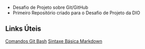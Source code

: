 * Desafio de Projeto  sobre Git/GitHub
* Primeiro Repositório  criado para o Desafio de Projeto  da  DIO

## Links  Úteis

[Comandos Git Bash](https://medium.com/@andradegabriela20/o-que-%C3%A9-git-git-bash-e-comandos-b%C3%A1sicos-94a53de6d376)
[Sintaxe Básica  Markdown](https://www.markdownguide.org/basic-syntax/)
